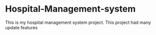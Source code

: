 # Hospital-Management-system
This is my hospital management system project. This project had many update features

